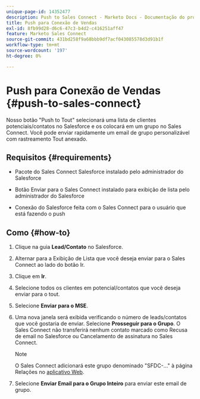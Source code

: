 ```yaml
---
unique-page-id: 14352477
description: Push to Sales Connect - Marketo Docs - Documentação do produto
title: Push para Conexão de Vendas
exl-id: 8fb99d28-d6c6-47c3-b4d2-c416251aff47
feature: Marketo Sales Connect
source-git-commit: 431bd258f9a68bbb9df7acf043085578d3d91b1f
workflow-type: tm+mt
source-wordcount: '197'
ht-degree: 0%

---
```


# Push para Conexão de Vendas {#push-to-sales-connect}

Nosso botão &quot;Push to Tout&quot; selecionará uma lista de clientes potenciais/contatos no Salesforce e os colocará em um grupo no Sales Connect. Você pode enviar rapidamente um email de grupo personalizável com rastreamento Tout anexado.

## Requisitos {#requirements}

* Pacote do Sales Connect Salesforce instalado pelo administrador do Salesforce

* Botão Enviar para o Sales Connect instalado para exibição de lista pelo administrador do Salesforce

* Conexão do Salesforce feita com o Sales Connect para o usuário que está fazendo o push

## Como {#how-to}

1. Clique na guia **Lead/Contato** no Salesforce.
1. Alternar para a Exibição de Lista que você deseja enviar para o Sales Connect ao lado do botão Ir.
1. Clique em **Ir**.
1. Selecione todos os clientes em potencial/contatos que você deseja enviar para o tout.
1. Selecione **Enviar para o MSE**.
1. Uma nova janela será exibida verificando o número de leads/contatos que você gostaria de enviar. Selecione **Prosseguir para o Grupo**. O Sales Connect não transferirá nenhum contato marcado como Recusa de email no Salesforce ou Cancelamento de assinatura no Sales Connect.

   >[!NOTE]
   >
   >O Sales Connect adicionará este grupo denominado &quot;SFDC-...&quot; à página Relações no [aplicativo Web](https://toutapp.com/login).

1. Selecione **Enviar Email para o Grupo Inteiro** para enviar este email de grupo.
